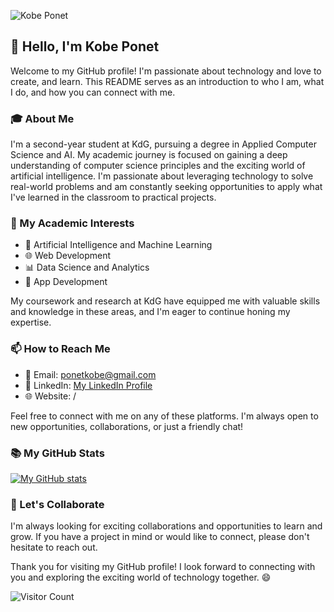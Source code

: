 
![Kobe Ponet](https://github.com/yourusername/yourusername/blob/main/profile-banner.png)

## 👋 Hello, I'm Kobe Ponet

Welcome to my GitHub profile! I'm passionate about technology and love to create, and learn. This README serves as an introduction to who I am, what I do, and how you can connect with me.

### 🎓 About Me

I'm a second-year student at KdG, pursuing a degree in Applied Computer Science and AI. My academic journey is focused on gaining a deep understanding of computer science principles and the exciting world of artificial intelligence. I'm passionate about leveraging technology to solve real-world problems and am constantly seeking opportunities to apply what I've learned in the classroom to practical projects.

### 🌟 My Academic Interests

- 🤖 Artificial Intelligence and Machine Learning
- 🌐 Web Development
- 📊 Data Science and Analytics
- 📱 App Development

My coursework and research at KdG have equipped me with valuable skills and knowledge in these areas, and I'm eager to continue honing my expertise.

### 📫 How to Reach Me

- 📧 Email: ponetkobe@gmail.com
- 💼 LinkedIn: [My LinkedIn Profile](linkedin.com/in/kobeponet/)
- 🌐 Website: /

Feel free to connect with me on any of these platforms. I'm always open to new opportunities, collaborations, or just a friendly chat!

### 📚 My GitHub Stats

[![My GitHub stats](https://github-readme-stats.vercel.app/api?username=softtagz-sys&show_icons=true)](https://github.com/softtagz-sys)

### 🤝 Let's Collaborate

I'm always looking for exciting collaborations and opportunities to learn and grow. If you have a project in mind or would like to connect, please don't hesitate to reach out.

Thank you for visiting my GitHub profile! I look forward to connecting with you and exploring the exciting world of technology together. 😄

![Visitor Count](https://profile-counter.glitch.me/softtagz-sys/count.svg)

